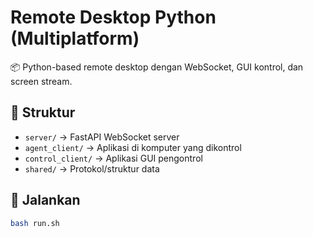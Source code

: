 # Remote Desktop Python (Multiplatform)

📦 Python-based remote desktop dengan WebSocket, GUI kontrol, dan screen stream.

## 🔧 Struktur
- `server/` → FastAPI WebSocket server
- `agent_client/` → Aplikasi di komputer yang dikontrol
- `control_client/` → Aplikasi GUI pengontrol
- `shared/` → Protokol/struktur data

## 🚀 Jalankan
```bash
bash run.sh
